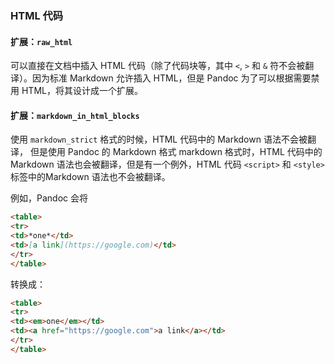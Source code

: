 ### HTML 代码

#### 扩展：`raw_html`

可以直接在文档中插入 HTML 代码（除了代码块等，其中 `<`, `>` 和 `&` 符不会被翻译）。因为标准 Markdown 允许插入 HTML，但是 Pandoc 为了可以根据需要禁用 HTML，将其设计成一个扩展。

#### 扩展：`markdown_in_html_blocks`

使用 `markdown_strict` 格式的时候，HTML 代码中的 Markdown 语法不会被翻译，
但是使用 Pandoc 的 Markdown 格式 markdown 格式时，HTML 代码中的 Markdown 语法也会被翻译，但是有一个例外，HTML 代码 `<script>` 和 `<style>` 标签中的Markdown 语法也不会被翻译。

例如，Pandoc 会将

```markdown
<table>
<tr>
<td>*one*</td>
<td>[a link](https://google.com)</td>
</tr>
</table>
```

转换成：

```html
<table>
<tr>
<td><em>one</em></td>
<td><a href="https://google.com">a link</a></td>
</tr>
</table>
```